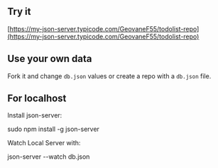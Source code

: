## Try it

[https://my-json-server.typicode.com/GeovaneF55/todolist-repo](https://my-json-server.typicode.com/GeovaneF55/todolist-repo)

## Use your own data

Fork it and change `db.json` values or create a repo with a `db.json` file.

## For localhost

Install json-server:

sudo npm install -g json-server

Watch Local Server with:

json-server --watch db.json


